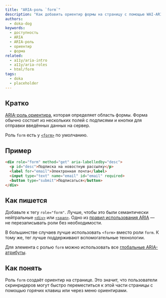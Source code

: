 ```yaml
---
title: "ARIA-роль `form`"
description: "Как добавить ориентир формы на страницу с помощью WAI-ARIA."
authors:
  - doka-dog
keywords:
  - доступность
  - ARIA
  - ARIA-роль
  - ориентир
  - форма
related:
  - a11y/aria-intro
  - a11y/aria-roles
  - html/form
tags:
  - doka
  - placeholder
---
```


## Кратко

[ARIA-роль ориентира](/a11y/aria-roles/#roli-orientirov), которая определяет область формы. Форма обычно состоит из нескольких полей с подписями и кнопки для отправки введённых данных на сервер.

Роль `form` есть у [`<form>`](/html/form/) по умолчанию.

## Пример

```html
<div role="form" method="get" aria-labelledby="desc">
  <p id="desc">Подписка на новостную рассылку</p>
  <label for="email">Электронная почта</label>
  <input type="text" name="email" id="email" required>
  <button type="submit">Подписаться</button>
</div>
```

## Как пишется

Добавьте к тегу `role="form"`. Лучше, чтобы это были семантически нейтральные [`<div>`](/html/div/) или [`<span>`](/html/span/). Одно из [правил использования ARIA](/a11y/aria-intro/#pravila-ispolzovaniya) — не перезаписывать роли без необходимости.

В большинстве случаев лучше использовать `<form>` вместо роли `form`. К тому же, тег лучше поддерживают вспомогательные технологии.

Для элемента с ролью `form` можно использовать все [глобальные ARIA-атрибуты](/a11y/aria-attrs/#globalnye-atributy).

## Как понять

Роль `form` создаёт ориентир на странице. Это значит, что пользователи скринридеров могут быстро переместиться к этой части страницы с помощью горячих клавиш или через меню ориентирами.
